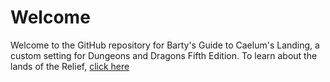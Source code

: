 # Welcome

Welcome to the GitHub repository for Barty's Guide to Caelum's Landing, a custom setting for Dungeons and Dragons Fifth Edition. To learn about the lands of the Relief, [click here](https://archbardinexile.github.io/BGCL/)
